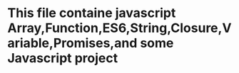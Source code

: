 # This file containe javascript Array,Function,ES6,String,Closure,Variable,Promises,and some Javascript project
